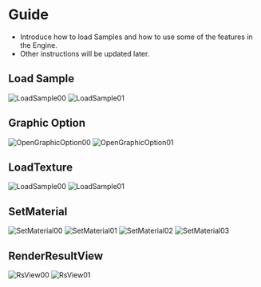 # Guide 

- Introduce how to load Samples and how to use some of the features in the Engine.
- Other instructions will be updated later.

## Load Sample 
![LoadSample00](https://github.com/nupnup-hub/JinEngine/assets/59456231/415a44b2-c279-41da-8531-48202c4dbe86)
![LoadSample01](https://github.com/nupnup-hub/JinEngine/assets/59456231/4b699f0a-c4fc-4956-8bac-19281c06738a)

## Graphic Option

![OpenGraphicOption00](https://github.com/nupnup-hub/JinEngine/assets/59456231/89a0a84a-5605-447a-b27a-d42d649ed1b3)
![OpenGraphicOption01](https://github.com/nupnup-hub/JinEngine/assets/59456231/0750937d-2718-4c30-93cd-9ab419fa7639)

## LoadTexture

![LoadSample00](https://github.com/nupnup-hub/JinEngine/assets/59456231/415a44b2-c279-41da-8531-48202c4dbe86)
![LoadSample01](https://github.com/nupnup-hub/JinEngine/assets/59456231/4b699f0a-c4fc-4956-8bac-19281c06738a)

## SetMaterial

![SetMaterial00](https://github.com/nupnup-hub/JinEngine/assets/59456231/bda70154-299b-4fb1-91fb-0980124bc5cb)
![SetMaterial01](https://github.com/nupnup-hub/JinEngine/assets/59456231/356240af-93ae-4620-a00a-04f84204657e)
![SetMaterial02](https://github.com/nupnup-hub/JinEngine/assets/59456231/746be726-a280-4ab1-8841-10d56963a7c0)
![SetMaterial03](https://github.com/nupnup-hub/JinEngine/assets/59456231/6702a23f-bab5-4964-afcd-0b9d23008f6b)

## RenderResultView

![RsView00](https://github.com/nupnup-hub/JinEngine/assets/59456231/65243b96-6506-4cc6-9fed-78d293cb9dac)
![RsView01](https://github.com/nupnup-hub/JinEngine/assets/59456231/99eb0e17-036c-40bf-8af6-b400a912ce72)
